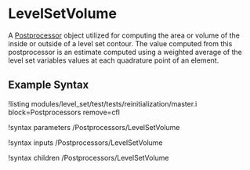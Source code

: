# LevelSetVolume

A [Postprocessor](/Postprocessors/index.md) object utilized for computing the area or volume of the inside or
outside of a level set contour. The value computed from this postprocessor is an estimate computed using a
weighted average of the level set variables values at each quadrature point of an element.

## Example Syntax

!listing modules/level_set/test/tests/reinitialization/master.i block=Postprocessors remove=cfl

!syntax parameters /Postprocessors/LevelSetVolume

!syntax inputs /Postprocessors/LevelSetVolume

!syntax children /Postprocessors/LevelSetVolume

